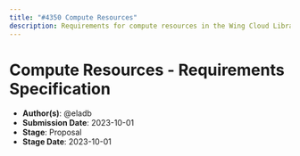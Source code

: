 ```yaml
---
title: "#4350 Compute Resources"
description: Requirements for compute resources in the Wing Cloud Library
---
```


# Compute Resources - Requirements Specification

- **Author(s)**: @eladb
- **Submission Date**: 2023-10-01
- **Stage**: Proposal
- **Stage Date**: 2023-10-01

